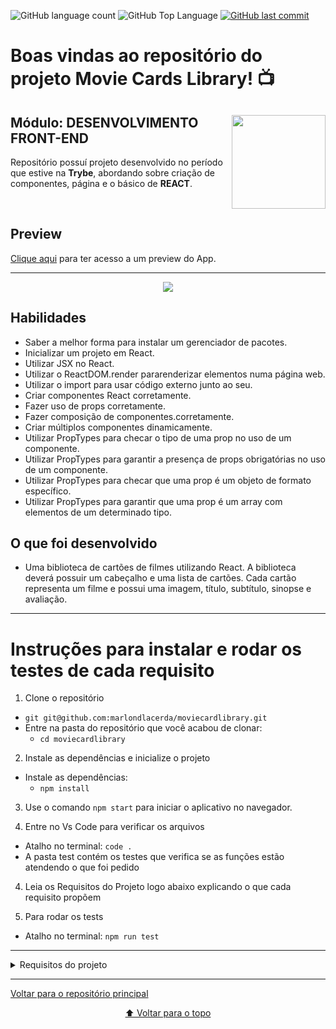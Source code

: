 <p>
  <img alt="GitHub language count" src="https://img.shields.io/github/languages/count/marlondlacerda/moviecardlibrary?color=6E40C9&style=flat-square">
  <img alt="GitHub Top Language" src="https://img.shields.io/github/languages/top/marlondlacerda/moviecardlibrary?color=6E40C9&style=flat-square">
  <a href="https://github.com/marlondlacerda/moviecardlibrary/commits/main">
    <img alt="GitHub last commit" src="https://img.shields.io/github/last-commit/marlondlacerda/moviecardlibrary?color=6E40C9&style=flat-square">
  </a>
</p>

# Boas vindas ao repositório do projeto Movie Cards Library! 📺

<div align="center">
  <img height="150px" align="right" src="https://theme.zdassets.com/theme_assets/9633455/9814df697eaf49815d7df109110815ff887b3457.png" />
  <div align="left" style="display: inline_block">
    <h2>Módulo: DESENVOLVIMENTO FRONT-END</h2>
    <p>
      Repositório possuí projeto desenvolvido no período que estive na <b>Trybe</b>, abordando sobre criação de componentes, página e o básico de <b>REACT</b>.</p>
  </div>
  <br>
</div>

## Preview
<div align="left" style="display: inline_block">
  <a href="https://movie-card-library.herokuapp.com/">Clique aqui</a> para ter acesso a um preview do App.
</div>


---

<div align="center">
  <img src="./images/preview.png">
</div>

## Habilidades
- Saber a melhor forma para instalar um gerenciador de pacotes.
- Inicializar um projeto em React.
- Utilizar JSX no React.
- Utilizar o ReactDOM.render pararenderizar elementos numa página web.
- Utilizar o import para usar código externo junto ao seu.
- Criar componentes React corretamente.
- Fazer uso de props corretamente.
- Fazer composição de componentes.corretamente.
- Criar múltiplos componentes dinamicamente.
- Utilizar PropTypes para checar o tipo de uma prop no uso de um componente.
- Utilizar PropTypes para garantir a presença de props obrigatórias no uso de um componente.
- Utilizar PropTypes para checar que uma prop é um objeto de formato específico.
- Utilizar PropTypes para garantir que uma prop é um array com elementos de um determinado tipo.

## O que foi desenvolvido
- Uma biblioteca de cartões de filmes utilizando React. A biblioteca deverá possuir um cabeçalho e uma lista de cartões. Cada cartão representa um filme e possui uma imagem, título, subtítulo, sinopse e avaliação.

---

 # Instruções para instalar e rodar os testes de cada requisito
1. Clone o repositório
  * `git git@github.com:marlondlacerda/moviecardlibrary.git`
  * Entre na pasta do repositório que você acabou de clonar:
    * `cd moviecardlibrary`

2. Instale as dependências e inicialize o projeto
  * Instale as dependências:
    * `npm install`

3. Use o comando `npm start` para iniciar o aplicativo no navegador.

3. Entre no Vs Code para verificar os arquivos
  * Atalho no terminal: `code . `
  * A pasta test contém os testes que verifica se as funções estão atendendo o que foi pedido

4. Leia os Requisitos do Projeto logo abaixo explicando o que cada requisito propõem

5. Para rodar os tests
  * Atalho no terminal: `npm run test`

***

<details>
  <summary>Requisitos do projeto</summary>

- [x] 1 - Crie um componente `<Header />`

  Criar um componente que represente o cabeçalho da página.

- [x] 2 - Renderize um texto no `<Header />`

  O texto deverá estar dentro de uma tag `h1`, que por sua vez deve estar dentro de uma tag `header`

- [x] 3 - Crie um componente `<MovieList />`

  Crie um componente que represente toda a área com os cartões de filmes. `<MovieList />` deve receber uma prop `movies`, que é um array de objetos com informações de um filme.

- [x] 4 - Renderize componentes `<MovieCard />` dentro de `<MovieList />`

  `<MovieList />` deve renderizar um componente `<MovieCard />` para cada objeto contido no array recebido na prop `movies`.

- [x] 5 - Passe uma key para cada `<MovieCard />` renderizado

  `<MovieList />` deve renderizar `<MovieCard />`s de forma dinâmica. Ou seja, deve utilizar a função `map` para renderizar uma lista. Cada componente `<MovieCard />` deve receber uma prop `key` com o nome do filme.

- [x] 6 - Crie um componente `<MovieCard />`

  Crie um componente que represente um cartão de filme. `<MovieCard />` deve receber uma prop `movie`. Essa prop será um objeto, contendo as propriedades, `title`, `subtitle`, `storyline`, `imagePath` e `rating`.

- [x] 7 - Renderize a imagem do filme dentro de uma tag `img`

  `<MovieCard />` deve renderizar uma tag `img`, tendo como atributo `src` o valor da propriedade `imagePath` do objeto recebido como prop.

- [x] 8 - Renderize o título do filme dentro de uma tag `h4`

  `<MovieCard />` deve renderizar o título do filme dentro de uma tag `h4`. O título está contido na propriedade `title` do objeto recebido como prop.

- [x] 9 - Renderize o subtítulo do filme dentro de uma tag `h5`

  `<MovieCard />` deve renderizar o subtítulo do filme dentro de uma tag `h5`. O subtítulo está contido na propriedade `subtitle` do objeto recebido como prop.

- [x] 10 - Renderize a sinopse do filme dentro de uma tag `p`

  `<MovieCard />` deve renderizar a sinopse do filme dentro de uma tag `p`. A sinopse está contida na propriedade `storyline` do objeto recebido como prop.

- [x] 11 - Crie um componente `<Rating />`

  Crie um componente que represente a avaliação de um filme.

- [x] 12 - Renderize a nota de um filme dentro de `Rating`

  `<Rating />` deve renderizar a nota do filme recebido na prop `rating` dentro de um elemento com a classe `rating`.

- [x] 13 - Renderize o componente `<Rating />` dentro de `<MovieCard />`

  `<MovieCard />` deve renderizar um componente `<Rating />`.

- [x] 14 - Passe como prop para o componente `<Rating />` o atributo `rating`

  `<MovieCard />` deve passar para o componente `<Rating />` uma prop chamada `rating`. O valor dessa prop é a propriedade `rating` do objeto recebido na prop `movie`.

- [x] 15 - Crie um componente `<App />`

  O componente `<App />` deve renderizar um componente `<Header />`.

- [x] 16 - Renderize `<MovieList />` dentro do componente `<App />`

  O componente `<App />` deve renderizar um componente `<MovieList />`, passando como prop `movies` a lista de filmes contida no arquivo `data.js`. Para isso, você precisará importar `data.js` dentro de `App.js`.

- [x] 17 - Adicione PropTypes a todos os componentes

  Todos os componentes que recebem props devem ter suas proptypes corretamente declaradas. O ESLint checa automaticamente declaração de proptypes, portanto seu Pull Request deverá passar pela verificação do linter para satisfazer esse requisito.

</details>

---

<div align="left">
  <a href="https://github.com/marlondlacerda/trybe-projetos">Voltar para o repositório principal</a>
</div>
<div align="center">
  
  [⬆ Voltar para o topo](#boas-vindas-ao-repositório-do-projeto-movie-cards-library-)

</div>
